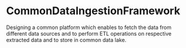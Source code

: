 # CommonDataIngestionFramework
Designing a common platform which enables to fetch the data from different data sources and to perform ETL operations on respective extracted data and to store in common data lake. 
